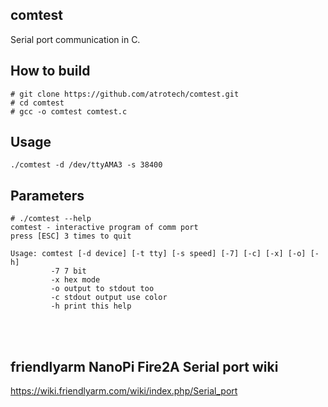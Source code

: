 ## **comtest**

Serial port communication in C.  

How to build
------------
```
# git clone https://github.com/atrotech/comtest.git
# cd comtest
# gcc -o comtest comtest.c
```

Usage
------------
```
./comtest -d /dev/ttyAMA3 -s 38400
```

Parameters
------------
```
# ./comtest --help
comtest - interactive program of comm port
press [ESC] 3 times to quit

Usage: comtest [-d device] [-t tty] [-s speed] [-7] [-c] [-x] [-o] [-h]
         -7 7 bit
         -x hex mode
         -o output to stdout too
         -c stdout output use color
         -h print this help
```


<br> <br>

friendlyarm NanoPi Fire2A Serial port wiki
------------

https://wiki.friendlyarm.com/wiki/index.php/Serial_port


